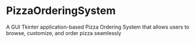 # PizzaOrderingSystem
A GUI Tkinter application-based Pizza Ordering System that allows users to browse, customize, and order pizza seamlessly
